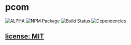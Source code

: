 # pcom

[![ALPHA](http://img.shields.io/badge/Stability-ALPHA-orange.svg?style=flat)]()
[![NPM Package](https://img.shields.io/npm/v/pcom.svg?style=flat)](https://www.npmjs.org/package/pcom)
[![Build Status](https://travis-ci.org/snd/pcom.svg?branch=master)](https://travis-ci.org/snd/pcom/branches)
[![Dependencies](https://david-dm.org/snd/pcom.svg)](https://david-dm.org/snd/pcom)

<!--
read what makes it special.

learn the core concepts.

grok the core concepts. look at the examples.
see how to parse json with pcom.
look at the code to see all builtin parsers and combinators.
be aware of the limitations.

very simple library to build parsers

uses the idea of parser combinators


higher order functions combine parsers.
-->

<!--
- very simple model
- embeddable (easy to copy into other libraries that needs oms
- zero dependencies

the `1` denotes that there must be at least one result.

composable


goals

simplicity

composability

embeddability

embed just the functions you need into your project


### limitations

due to its functional nature this library heavily relies on recursion instead of iteration.
when parsing very heavily nested structures the stack might pose a limit.

it isnt totally slow though
to parse a 1000 line x char json document the json example parser takes

compare that to `JSON.parse` which takes ...

development time and the length and complexity of the resulting parser
code will be significantly smaller

### TODO

find an elegant way to report the exact position where parsing failed.
longest path.
possibly error type return value instead of null.
-->

## [license: MIT](LICENSE)
